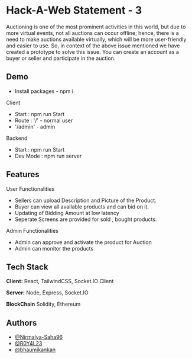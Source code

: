 
# Hack-A-Web Statement - 3

Auctioning is one of the most prominent activities in this world, but due to more virtual events, not all auctions
can occur offline; hence, there is a need to make auctions available virtually, which will be more user-friendly and easier
to use. So, in context of the above issue mentioned we have created a prototype to solve this issue. You can create an account as a buyer or seller and participate in the auction.


## Demo

- Install packages - npm i

Client

- Start : npm run Start 
- Route : '/' - normal user
- '/admin' - admin

Backend

- Start : npm run Start
- Dev Mode : npm run server
        
    


## Features

User Functionalities

- Sellers can upload Description and Picture of the Product.
- Buyer can view all available products and can bid on it.
- Updating of Bidding Amount at low latency
- Seperate Screens are provided for sold , bought products.

Admin Functionalities

- Admin can approve and activate the product for Auction
- Admin can monitor the products



## Tech Stack

**Client:** React, TailwindCSS, Socket.IO Client

**Server:** Node, Express, Socket.IO

**BlockChain** Solidity, Ethereum


## Authors

- [@Nirmalya-Saha96](https://github.com/Nirmalya-Saha96)
- [@R0Y4L23](https://github.com/R0Y4L23)
- [@bhaumikankan](https://github.com/bhaumikankan)


